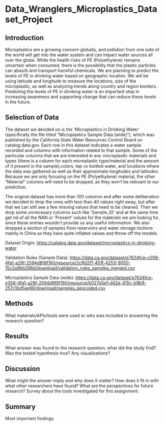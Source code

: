# Data_Wranglers_Microplastics_Dataset_Project

## Introduction
Microplastics are a growing concern globally, and pollution from one side of the world will get into the water system and can impact water sources all over the globe. While the health risks of PE (Polyethylene) remains uncertain when consumed, there is the possibility that the plastic particles can absorb and transport harmful chemicals. We are planning to predict the levels of PE in drinking water based on geographic location. We will be using latitude and longitude to measure the locations, size of the microplastic, as well as analyzing trends along country and region borders. Predicting the levels of PE in drinking water is an important step in increasing awareness and supporting change that can reduce these levels in the future.

## Selection of Data
The dataset we decided on is the 'Microplastics in Drinking Water' (specifically the file titled “Microplastics Sample Data (wide)”), which was published by the California State Water Resources Control Board on catalog.data.gov. Each row in this dataset indicates a water sample recorded and columns with information related to that sample. Some of the particular columns that we are interested in are: microplastic materials and types (there is a column for each microplastic type/material and the amount of it present in the sample),colors, tap vs bottled water, and locations where the data was gathered as well as their approximate longitudes and latitudes. Because we are only focusing on the PE (Polyethylene) material, the other “Material” columns will need to be dropped, as they won’t be relevant to our prediction.

The original dataset has more than 100 columns and after some deliberation we decided to drop the ones with less than 40 values right away, but after that we can still see a few missing values that need to be cleaned. Then we drop some unnecesary columns such like 'Sample_ID' and at the same time get rid of all the NAN or 'Present' values for the materials we are looking for, since these entries wouldn't provide us any useful information. We also dropped a section of samples from reservoirs and water storage loctions mainly in China as they have quite inflated values and throw off the models.

Dataset Origin: https://catalog.data.gov/dataset/microplastics-in-drinking-water

Validation Rules (Sample Data): https://data.ca.gov/dataset/e7624fce-c058-4fa1-a29f-2594d8f8f160/resource/2cffd2f1-451f-4253-9050-15c2a9bb298d/download/validation_rules_samples_merged.csv

Microplastics Sample Data (wide): https://data.ca.gov/dataset/e7624fce-c058-4fa1-a29f-2594d8f8f160/resource/b027a5ef-d42e-415c-b9b9-257c1bd5ae89/download/samples_geocoded.csv

## Methods
What materials/APIs/tools were used or who was included in answering the research question?

## Results
What answer was found to the research question; what did the study find?
Was the tested hypothesis true? Any visualizations?

## Discussion
What might the answer imply and why does it matter? 
How does it fit in with what other researchers have found? 
What are the perspectives for future research? 
Survey about the tools investigated for this assignment.

## Summary
Most important findings.
